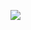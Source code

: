 ![](https://github.com/oleksandrblazhko/ai204-palona/raw/laboratory-work-7/2-SoftwareDesign/2.7-PlantUML/UML-%20UseCase.puml)

